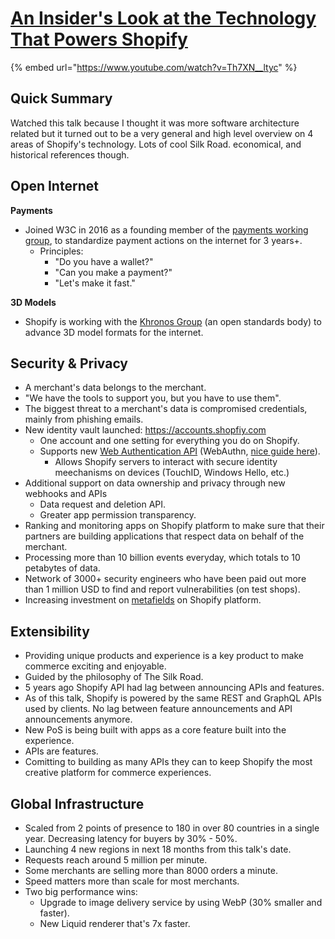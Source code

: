 # [An Insider's Look at the Technology That Powers Shopify](https://www.youtube.com/watch?v=Th7XN__ltyc)

{% embed url="https://www.youtube.com/watch?v=Th7XN__ltyc" %}

## Quick Summary

Watched this talk because I thought it was more software architecture related but it turned out to be a very general and high level overview on 4 areas of Shopify's technology. Lots of cool Silk Road. economical, and historical references though.

## Open Internet

**Payments**

- Joined W3C in 2016 as a founding member of the [payments working group](https://www.w3.org/Payments/WG/), to standardize payment actions on the internet for 3 years+.
  - Principles:
    - "Do you have a wallet?"
    - "Can you make a payment?"
    - "Let's make it fast."

**3D Models**

- Shopify is working with the [Khronos Group](https://khronos.org) (an open standards body) to advance 3D model formats for the internet.

  

## Security & Privacy

- A merchant's data belongs to the merchant.
- "We have the tools to support you, but you have to use them".
- The biggest threat to a merchant's data is compromised credentials, mainly from phishing emails.
- New identity vault launched: https://accounts.shopfiy.com
  - One account and one setting for everything you do on Shopify.
  - Supports new [Web Authentication API](https://www.w3.org/TR/webauthn/) (WebAuthn, [nice guide here](https://webauthn.guide/)).
    - Allows Shopify servers to interact with secure identity meechanisms on devices (TouchID, Windows Hello, etc.)
- Additional support on data ownership and privacy through new webhooks and APIs 
  - Data request and deletion API.
  - Greater app permission transparency.
- Ranking and monitoring apps on Shopify platform to make sure that their partners are building applications that respect data on behalf of the merchant.
- Processing more than 10 billion events everyday, which totals to 10 petabytes of data.
- Network of 3000+ security engineers who have been paid out more than 1 million USD to find and report vulnerabilities (on test shops).
- Increasing investment on [metafields](https://help.shopify.com/en/manual/products/metafields) on Shopify platform.



## Extensibility

- Providing unique products and experience is a key product to make commerce exciting and enjoyable.
- Guided by the philosophy of The Silk Road.
- 5 years ago Shopify API had lag between announcing APIs and features.
- As of this talk, Shopify is powered by the same REST and GraphQL APIs used by clients. No lag between feature announcements and API announcements anymore.
- New PoS is being built with apps as a core feature built into the experience.
- APIs are features.
- Comitting to building as many APIs they can to keep Shopify the most creative platform for commerce experiences.



## Global Infrastructure

- Scaled from 2 points of presence to 180 in over 80 countries in a single year. Decreasing latency for buyers by 30%  - 50%.
- Launching 4 new regions in next 18 months from this talk's date.
- Requests reach around 5 million per minute.
- Some merchants are selling more than 8000 orders a minute.
- Speed matters more than scale for most merchants.
- Two big performance wins:
  - Upgrade to image delivery service by using WebP (30% smaller and faster).
  - New Liquid renderer that's 7x faster.